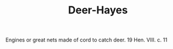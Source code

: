 ---
title: Deer-Hayes
letter: D
permalink: "/definitions/bld-deer-hayes.html"
body: Engines or great nets made of cord to catch deer. 19 Hen. VIII. c. 11
published_at: '2018-07-07'
source: Black's Law Dictionary 2nd Ed (1910)
layout: post
---
